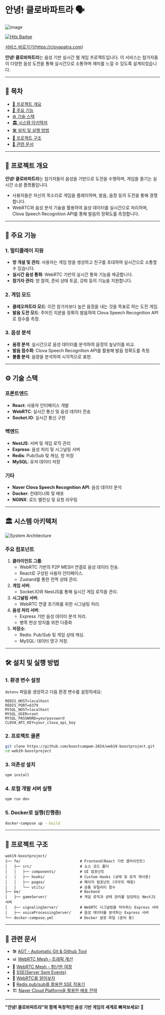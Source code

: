 # 안녕! 클로바파트라 🗣️

![image](https://github.com/user-attachments/assets/8001fa14-a691-4693-bd02-9aebd811f548)

[![Hits Badge](https://hits.seeyoufarm.com/api/count/incr/badge.svg?url=https%3A%2F%2Fgithub.com%2Fboostcampwm-2024%2Fweb19-boostproject&count_bg=%2379C83D&title_bg=%23555555&icon=&icon_color=%23E7E7E7&title=hits&edge_flat=false)](https://hits.seeyoufarm.com)

<a href="https://clovapatra.com">서비스 바로가기(https://clovapatra.com)</a>

**안녕! 클로바파트라**는 음성 기반 실시간 웹 게임 프로젝트입니다. 이 서비스는 참가자들이 다양한 음성 도전을 통해 실시간으로 소통하며 재미를 느낄 수 있도록 설계되었습니다.

---

## 📄 목차

- [📜 프로젝트 개요](#-프로젝트-개요)
- [🚀 주요 기능](#-주요-기능)
- [⚙️ 기술 스택](#️-기술-스택)
- [🏛️ 시스템 아키텍처](#️-시스템-아키텍처)
- [🛠️ 설치 및 실행 방법](#️-설치-및-실행-방법)
- [📂 프로젝트 구조](#-프로젝트-구조)
- [🔗 관련 문서](#-관련-문서)

---

## 📜 프로젝트 개요

**안녕! 클로바파트라**는 참가자들이 음성을 기반으로 도전을 수행하며, 게임을 즐기는 실시간 소셜 플랫폼입니다.

- 사용자들은 자신의 목소리로 게임을 플레이하며, 발음, 음정 등의 도전을 통해 경쟁합니다.
- WebRTC와 음성 분석 기술을 활용하여 음성 데이터를 실시간으로 처리하며, Clova Speech Recognition API를 통해 발음의 정확도를 측정합니다.

---

## 🚀 주요 기능

### 1. 멀티플레이 지원

- **방 개설 및 관리**: 사용자는 게임 방을 생성하고 친구를 초대하여 실시간으로 소통할 수 있습니다.
- **실시간 음성 통화**: WebRTC 기반의 실시간 통화 기능을 제공합니다.
- **참가자 관리**: 방 참여, 준비 상태 토글, 강퇴 등의 기능을 지원합니다.

### 2. 게임 모드

- **클레오파트라 모드**: 이전 참가자보다 높은 음정을 내는 것을 목표로 하는 도전 게임.
- **발음 도전 모드**: 주어진 지문을 정확히 발음하여 Clova Speech Recognition API로 점수를 측정.

### 3. 음성 분석

- **음정 분석**: 실시간으로 음성 데이터를 분석하여 음정의 높낮이를 비교.
- **발음 점수화**: Clova Speech Recognition API를 활용해 발음 정확도를 측정.
- **볼륨 분석**: 음량을 분석하여 시각적으로 표현.

---

## ⚙️ 기술 스택

### 프론트엔드

- **React**: 사용자 인터페이스 개발
- **WebRTC**: 실시간 통신 및 음성 데이터 전송
- **Socket.IO**: 실시간 통신 구현

### 백엔드

- **NestJS**: 서버 및 게임 로직 관리
- **Express**: 음성 처리 및 시그널링 서버
- **Redis**: Pub/Sub 및 캐싱, 방 저장
- **MySQL**: 유저 데이터 저장

### 기타

- **Naver Clova Speech Recognition API**: 음성 데이터 분석
- **Docker**: 컨테이너화 및 배포
- **NGINX**: 로드 밸런싱 및 요청 라우팅

---

## 🏛️ 시스템 아키텍처

![System Architecture](https://github.com/user-attachments/assets/25683f10-1daa-41d8-a82f-5fe7f2b3f55f)

### 주요 컴포넌트

1. **클라이언트 그룹**:
   - WebRTC 기반의 P2P MESH 연결로 음성 데이터 전송.
   - React로 구성된 사용자 인터페이스.
   - Zustand를 통한 전역 상태 관리.
2. **게임 서버**:
   - Socket.IO와 NestJS를 통해 실시간 게임 로직을 관리.
3. **시그널링 서버**:
   - WebRTC 연결 초기화를 위한 시그널링 처리.
4. **음성 처리 서버**:
   - Express 기반 음성 데이터 분석 처리.
   - 병목 현상 방지를 위한 다중화
5. **저장소**:
   - Redis: Pub/Sub 및 게임 상태 캐싱.
   - MySQL: 데이터 영구 저장.

---

## 🛠️ 설치 및 실행 방법

### 1. **환경 변수 설정**

`dotenv` 파일을 생성하고 다음 환경 변수를 설정하세요:

```env
REDIS_HOST=localhost
REDIS_PORT=6379
MYSQL_HOST=localhost
MYSQL_USER=root
MYSQL_PASSWORD=yourpassword
CLOVA_API_KEY=your_clova_api_key
```

### 2. **프로젝트 클론**

```bash
git clone https://github.com/boostcampwm-2024/web19-boostproject.git
cd web19-boostproject
```

### 3. **의존성 설치**

```bash
npm install
```

### 4. **로컬 개발 서버 실행**

```bash
npm run dev
```

### 5. **Docker로 실행(진행중)**

```bash
docker-compose up --build
```

---

## 📂 프로젝트 구조

```plaintext
web19-boostproject/
├── fe/                           # Frontend(React 기반 클라이언트)
│   ├── src/                      # 소스 코드 폴더
│   │   ├── components/           # UI 컴포넌트
│   │   ├── hooks/                # Custom Hooks (상태 및 로직 재사용)
│   │   ├── pages/                # 페이지 컴포넌트 (라우트 매핑)
│   │   └── utils/                # 공통 유틸리티 함수
├── be/                           # Backend
│   ├── gameServer/               # 게임 로직과 상태 관리를 담당하는 NestJS 서버
│   ├── signalingServer/          # WebRTC 시그널링을 처리하는 Express 서버
│   ├── voiceProcessingServer/    # 음성 데이터를 분석하는 Express 서버
└── docker-compose.yml            # Docker 설정 파일 (준비 중)
```

---

## 🔗 관련 문서

- 🛠️ [AGT - Automatic Git & Github Tool](https://github.com/boostcampwm-2024/web19-Clovapatra/wiki/%F0%9F%9B%A0%EF%B8%8F-AGT-%E2%80%90-Automatic-Git-&-Github-Tool)
- 📊 [WebRTC Mesh ‐ 트래픽 계산](https://github.com/boostcampwm-2024/web19-Clovapatra/wiki/%F0%9F%93%8A-WebRTC-Mesh-%E2%80%90-%ED%8A%B8%EB%9E%98%ED%94%BD-%EA%B3%84%EC%82%B0)
- 🎢 [WebRTC Mesh - 험난한 여정](https://github.com/boostcampwm-2024/web19-Clovapatra/wiki/%F0%9F%8E%A2-WebRTC-Mesh-%E2%80%90-%ED%97%98%EB%82%9C%ED%95%9C-%EC%97%AC%EC%A0%95)
- 📮 [SSE(Server Sent Events)](<https://github.com/boostcampwm-2024/web19-Clovapatra/wiki/%F0%9F%93%AE-SSE(Server-Sent-Events)>)
- 💬 [WebRTC를 알아보자](https://github.com/boostcampwm-2024/web19-Clovapatra/wiki/%F0%9F%92%AC-WebRTC%EB%A5%BC-%EC%95%8C%EC%95%84%EB%B3%B4%EC%9E%90)
- 📡 [Redis pub/sub를 활용한 SSE 적용기](https://github.com/boostcampwm-2024/web19-Clovapatra/wiki/%F0%9F%93%A1-Redis-pubsub%EB%A5%BC-%ED%99%9C%EC%9A%A9%ED%95%9C-SSE-%EC%A0%81%EC%9A%A9%EA%B8%B0)
- 🏗️ [Naver Cloud Platform을 활용한 배포 전략](https://github.com/boostcampwm-2024/web19-Clovapatra/wiki/%E2%98%81%EF%B8%8FNaver-Cloud-Platform%EC%9D%84-%ED%99%9C%EC%9A%A9%ED%95%9C-%EB%B0%B0%ED%8F%AC-%EC%A0%84%EB%9E%B5)

---

**"안녕! 클로바파트라"와 함께 독창적인 음성 기반 게임의 세계로 빠져보세요!** 🎤

